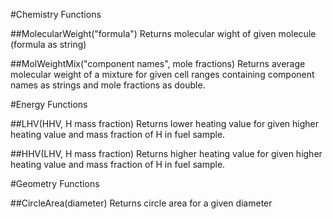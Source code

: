 #Chemistry Functions

##MolecularWeight("formula")
  Returns molecular wight of given molecule (formula as string)
  
##MolWeightMix("component names", mole fractions)
Returns average molecular weight of a mixture for given cell ranges containing component names as strings and mole fractions as double.

#Energy Functions

##LHV(HHV, H mass fraction)
Returns lower heating value for given higher heating value and mass fraction of H in fuel sample.

##HHV(LHV, H mass fraction)
Returns higher heating value for given higher heating value and mass fraction of H in fuel sample.
  
#Geometry Functions

##CircleArea(diameter)
Returns circle area for a given diameter

